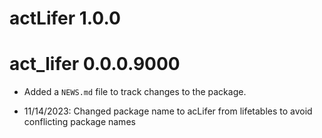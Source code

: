 # actLifer 1.0.0

# act_lifer 0.0.0.9000

* Added a `NEWS.md` file to track changes to the package.

*  11/14/2023: Changed package name to acLifer from lifetables to avoid conflicting package names
